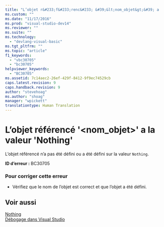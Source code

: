 ```yaml
---
title: "L’objet r&#233;f&#233;renc&#233; &#39;&lt;nom_objet&gt;&#39; a la valeur &#39;Nothing&#39; | Microsoft Docs"
ms.custom: ""
ms.date: "11/17/2016"
ms.prod: "visual-studio-dev14"
ms.reviewer: ""
ms.suite: ""
ms.technology: 
  - "devlang-visual-basic"
ms.tgt_pltfrm: ""
ms.topic: "article"
f1_keywords: 
  - "vbc30705"
  - "bc30705"
helpviewer_keywords: 
  - "BC30705"
ms.assetid: 7c14aec2-26ef-429f-8412-9f9ec74529cb
caps.latest.revision: 9
caps.handback.revision: 9
author: "stevehoag"
ms.author: "shoag"
manager: "wpickett"
translationtype: Human Translation
---
```

# L’objet r&#233;f&#233;renc&#233; &#39;&lt;nom_objet&gt;&#39; a la valeur &#39;Nothing&#39;
L’objet référencé n’a pas été défini ou a été défini sur la valeur `Nothing`.  
  
 **ID d’erreur :** BC30705  
  
### Pour corriger cette erreur  
  
-   Vérifiez que le nom de l’objet est correct et que l’objet a été défini.  
  
## Voir aussi  
 [Nothing](../../visual-basic/language-reference/nothing.md)   
 [Débogage dans Visual Studio](/visual-studio/debugger/debugging-in-visual-studio)